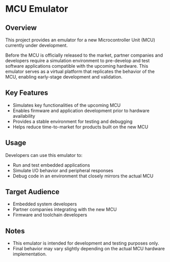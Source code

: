 # MCU Emulator

## Overview

This project provides an emulator for a new Microcontroller Unit (MCU) currently under development.

Before the MCU is officially released to the market, partner companies and developers require a simulation environment to pre-develop and test software applications compatible with the upcoming hardware. This emulator serves as a virtual platform that replicates the behavior of the MCU, enabling early-stage development and validation.

## Key Features

- Simulates key functionalities of the upcoming MCU
- Enables firmware and application development prior to hardware availability
- Provides a stable environment for testing and debugging
- Helps reduce time-to-market for products built on the new MCU

## Usage

Developers can use this emulator to:

- Run and test embedded applications
- Simulate I/O behavior and peripheral responses
- Debug code in an environment that closely mirrors the actual MCU

## Target Audience

- Embedded system developers
- Partner companies integrating with the new MCU
- Firmware and toolchain developers

## Notes

- This emulator is intended for development and testing purposes only.
- Final behavior may vary slightly depending on the actual MCU hardware implementation.
